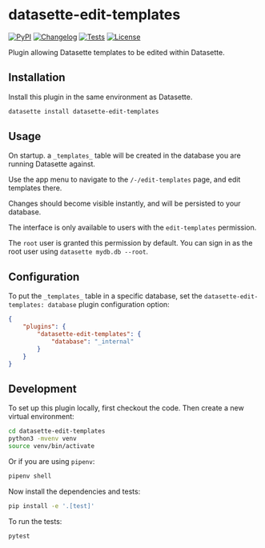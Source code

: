 # datasette-edit-templates

[![PyPI](https://img.shields.io/pypi/v/datasette-edit-templates.svg)](https://pypi.org/project/datasette-edit-templates/)
[![Changelog](https://img.shields.io/github/v/release/simonw/datasette-edit-templates?include_prereleases&label=changelog)](https://github.com/simonw/datasette-edit-templates/releases)
[![Tests](https://github.com/simonw/datasette-edit-templates/workflows/Test/badge.svg)](https://github.com/simonw/datasette-edit-templates/actions?query=workflow%3ATest)
[![License](https://img.shields.io/badge/license-Apache%202.0-blue.svg)](https://github.com/simonw/datasette-edit-templates/blob/main/LICENSE)

Plugin allowing Datasette templates to be edited within Datasette.

## Installation

Install this plugin in the same environment as Datasette.
```bash
datasette install datasette-edit-templates
```
## Usage

On startup. a `_templates_` table will be created in the database you are running Datasette against.

Use the app menu to navigate to the `/-/edit-templates` page, and edit templates there.

Changes should become visible instantly, and will be persisted to your database.

The interface is only available to users with the `edit-templates` permission.

The `root` user is granted this permission by default. You can sign in as the root user using `datasette mydb.db --root`.

## Configuration

To put the `_templates_` table in a specific database, set the `datasette-edit-templates: database` plugin configuration option:

```json
{
    "plugins": {
        "datasette-edit-templates": {
            "database": "_internal"
        }
    }
}
```

## Development

To set up this plugin locally, first checkout the code. Then create a new virtual environment:
```bash
cd datasette-edit-templates
python3 -mvenv venv
source venv/bin/activate
```
Or if you are using `pipenv`:
```bash
pipenv shell
```
Now install the dependencies and tests:
```bash
pip install -e '.[test]'
```
To run the tests:
```bash
pytest
```
